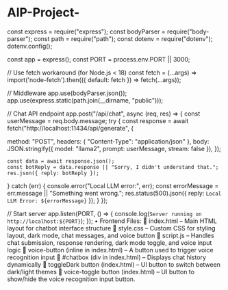 # AIP-Project-
const express = require("express");
const bodyParser = require("body-parser");
const path = require("path");
const dotenv = require("dotenv");
dotenv.config();

const app = express();
const PORT = process.env.PORT || 3000;

// Use fetch workaround (for Node.js < 18)
const fetch = (...args) => import('node-fetch').then(({ default: fetch }) => fetch(...args));

// Middleware
app.use(bodyParser.json());
app.use(express.static(path.join(__dirname, "public")));

// Chat API endpoint
app.post("/api/chat", async (req, res) => {
  const userMessage = req.body.message;
  try {
    const response = await fetch("http://localhost:11434/api/generate", {
   
   method: "POST",
      headers: { "Content-Type": "application/json" },
      body: JSON.stringify({
        model: "llama2",
        prompt: userMessage,
        stream: false
      }),
    });

    const data = await response.json();
    const botReply = data.response || "Sorry, I didn't understand that.";
    res.json({ reply: botReply });

  } catch (err) {
    console.error("Local LLM error:", err);
    const errorMessage = err.message || "Something went wrong.";
    res.status(500).json({ reply: `Local LLM Error: ${errorMessage}` });
  }
});

// Start server
app.listen(PORT, () => {
  console.log(`Server running on http://localhost:${PORT}`);
});
•	Frontend Files:
	index.html – Main HTML layout for chatbot interface structure
	style.css – Custom CSS for styling layout, dark mode, chat messages, and voice button
	script.js – Handles chat submission, response rendering, dark mode toggle, and voice input logic
	voice-button (inline in index.html) – A button used to trigger voice recognition input
	#chatbox (div in index.html) – Displays chat history dynamically
	toggleDark button (index.html) – UI button to switch between dark/light themes
	voice-toggle button (index.html) – UI button to show/hide the voice recognition input button.

